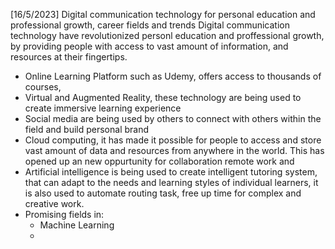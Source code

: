 [16/5/2023]
Digital communication technology for personal education and professional growth, career fields and trends
Digital communication technology have revolutionized personl education and proffessional growth, by providing people with access to vast amount of information, and resources at their fingertips. 
- Online Learning Platform such as Udemy, offers access to thousands of courses,
- Virtual and Augmented Reality, these technology are being used to create immersive learning experience 
- Social media are being used by others to connect with others within the field and build personal brand
- Cloud computing, it has made it possible for people to access and store vast amount of data and resources from anywhere in the world. This has opened up an new oppurtunity for collaboration remote work and 
- Artificial intelligence is being used to create intelligent tutoring system, that can adapt to the needs and learning styles of individual learners, it is also used to automate routing task, free up time for complex and creative work.
- Promising fields in:
	- Machine Learning
	- 